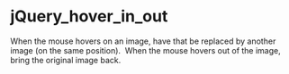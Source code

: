 # jQuery_hover_in_out
When the mouse hovers on an image, have that be replaced by another image (on the same position).  When the mouse hovers out of the image, bring the original image back.
